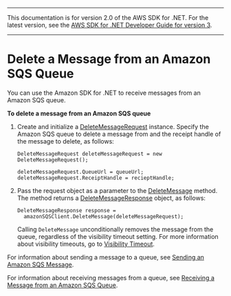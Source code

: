 --------

This documentation is for version 2\.0 of the AWS SDK for \.NET\. For the latest version, see the [AWS SDK for \.NET Developer Guide for version 3](https://docs.aws.amazon.com/AWSSdkDocsNET/V3/DeveloperGuide/welcome.html)\.

--------

# Delete a Message from an Amazon SQS Queue<a name="DeleteMessage"></a>

You can use the Amazon SDK for \.NET to receive messages from an Amazon SQS queue\.

 **To delete a message from an Amazon SQS queue** 

1. Create and initialize a [DeleteMessageRequest](https://docs.aws.amazon.com/sdkfornet/latest/apidocs/TSQSDeleteMessageRequestNET45.html) instance\. Specify the Amazon SQS queue to delete a message from and the receipt handle of the message to delete, as follows:

   ```
   DeleteMessageRequest deleteMessageRequest = new DeleteMessageRequest();
   
   deleteMessageRequest.QueueUrl = queueUrl;
   deleteMessageRequest.ReceiptHandle = recieptHandle;
   ```

1. Pass the request object as a parameter to the [DeleteMessage](https://docs.aws.amazon.com/sdkfornet/latest/apidocs/MSQSSQSDeleteMessageDeleteMessageRequestNET45.html) method\. The method returns a [DeleteMessageResponse](https://docs.aws.amazon.com/sdkfornet/latest/apidocs/TSQSDeleteMessageResponseNET45.html) object, as follows:

   ```
   DeleteMessageResponse response =
     amazonSQSClient.DeleteMessage(deleteMessageRequest);
   ```

   Calling `DeleteMessage` unconditionally removes the message from the queue, regardless of the visibility timeout setting\. For more information about visibility timeouts, go to [Visibility Timeout](https://docs.aws.amazon.com/AWSSimpleQueueService/latest/SQSDeveloperGuide/AboutVT.html)\.

For information about sending a message to a queue, see [Sending an Amazon SQS Message](SendMessage.md#send-sqs-message)\.

For information about receiving messages from a queue, see [Receiving a Message from an Amazon SQS Queue](ReceiveMessage.md#receive-sqs-message)\.
